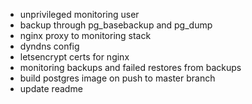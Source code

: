- unprivileged monitoring user
- backup through pg_basebackup and pg_dump
- nginx proxy to monitoring stack
- dyndns config
- letsencrypt certs for nginx
- monitoring backups and failed restores from backups
- build postgres image on push to master branch
- update readme
